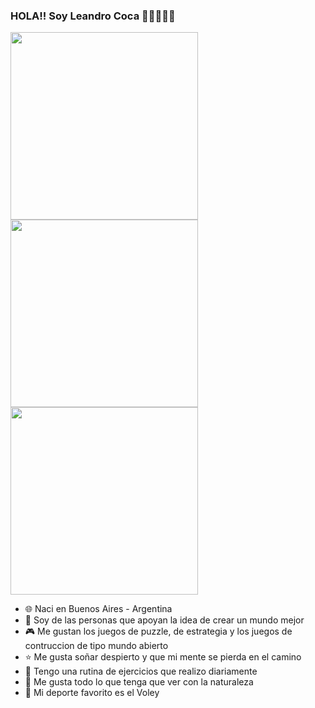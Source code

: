 ### HOLA!! Soy Leandro Coca  🍪🍪🍪🍪🍪

 
 <img align="center" width="300px" src="https://media.giphy.com/media/LmNwrBhejkK9EFP504/giphy.gif">

 <img align="center" width="300px" src="https://media.giphy.com/media/Rznz8HjrKQAOQ/giphy.gif">

 <img align="center" width="300px" src="https://media.giphy.com/media/1HKaikaFqDt7i/giphy.gif">
 
- 🌐 Naci en Buenos Aires - Argentina
- 👯 Soy de las personas que apoyan la idea de crear un mundo mejor
- 🎮 Me gustan los juegos de puzzle, de estrategia y los juegos de contruccion de tipo mundo abierto
- ⭐ Me gusta soñar despierto y que mi mente se pierda en el camino
- 💪 Tengo una rutina de ejercicios que realizo diariamente
- 🌱 Me gusta todo lo que tenga que ver con la naturaleza
- 🏐 Mi deporte favorito es el Voley
<!--
**LeanC100/LeanC100** is a ✨ _special_ ✨ repository because its `README.md` (this file) appears on your GitHub profile.



-->


